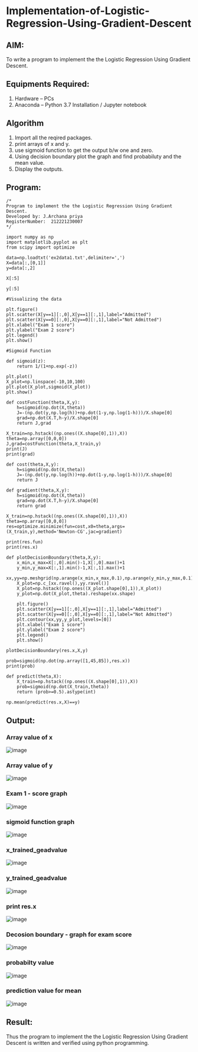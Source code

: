# Implementation-of-Logistic-Regression-Using-Gradient-Descent

## AIM:
To write a program to implement the the Logistic Regression Using Gradient Descent.

## Equipments Required:
1. Hardware – PCs
2. Anaconda – Python 3.7 Installation / Jupyter notebook

## Algorithm
1. Import all the reqired packages.
2. print arrays of x and y.
3. use sigmoid function to get the output b/w one and zero.
4. Using decision boundary plot the graph and find probabiluty and the mean value.
5. Display the outputs.




## Program:
```
/*
Program to implement the the Logistic Regression Using Gradient Descent.
Developed by: J.Archana priya
RegisterNumber:  212221230007
*/
```
```
import numpy as np
import matplotlib.pyplot as plt
from scipy import optimize

data=np.loadtxt('ex2data1.txt',delimiter=',')
X=data[:,[0,1]]
y=data[:,2]

X[:5]

y[:5]

#Visualizing the data

plt.figure()
plt.scatter(X[y==1][:,0],X[y==1][:,1],label="Admitted")
plt.scatter(X[y==0][:,0],X[y==0][:,1],label="Not Admitted")
plt.xlabel("Exam 1 score")
plt.ylabel("Exam 2 score")
plt.legend()
plt.show()

#Sigmoid Function

def sigmoid(z):
    return 1/(1+np.exp(-z))

plt.plot()
X_plot=np.linspace(-10,10,100)
plt.plot(X_plot,sigmoid(X_plot))
plt.show()

def costFunction(theta,X,y):
    h=sigmoid(np.dot(X,theta))
    J=-(np.dot(y,np.log(h))+np.dot(1-y,np.log(1-h)))/X.shape[0]
    grad=np.dot(X.T,h-y)/X.shape[0]
    return J,grad

X_train=np.hstack((np.ones((X.shape[0],1)),X))
theta=np.array([0,0,0])
J,grad=costFunction(theta,X_train,y)
print(J)
print(grad)

def cost(theta,X,y):
    h=sigmoid(np.dot(X,theta))
    J=-(np.dot(y,np.log(h))+np.dot(1-y,np.log(1-h)))/X.shape[0]
    return J

def gradient(theta,X,y):
    h=sigmoid(np.dot(X,theta))
    grad=np.dot(X.T,h-y)/X.shape[0]
    return grad

X_train=np.hstack((np.ones((X.shape[0],1)),X))
theta=np.array([0,0,0])
res=optimize.minimize(fun=cost,x0=theta,args=(X_train,y),method='Newton-CG',jac=gradient)

print(res.fun)
print(res.x)

def plotDecisionBoundary(theta,X,y):
    x_min,x_max=X[:,0].min()-1,X[:,0].max()+1
    y_min,y_max=X[:,1].min()-1,X[:,1].max()+1
    xx,yy=np.meshgrid(np.arange(x_min,x_max,0.1),np.arange(y_min,y_max,0.1))
    X_plot=np.c_[xx.ravel(),yy.ravel()]
    X_plot=np.hstack((np.ones((X_plot.shape[0],1)),X_plot))
    y_plot=np.dot(X_plot,theta).reshape(xx.shape)
    
    plt.figure()
    plt.scatter(X[y==1][:,0],X[y==1][:,1],label="Admitted")
    plt.scatter(X[y==0][:,0],X[y==0][:,1],label="Not Admitted")
    plt.contour(xx,yy,y_plot,levels=[0])
    plt.xlabel("Exam 1 score")
    plt.ylabel("Exam 2 score")
    plt.legend()
    plt.show()

plotDecisionBoundary(res.x,X,y)

prob=sigmoid(np.dot(np.array([1,45,85]),res.x))
print(prob)

def predict(theta,X):
    X_train=np.hstack((np.ones((X.shape[0],1)),X))
    prob=sigmoid(np.dot(X_train,theta))
    return (prob>=0.5).astype(int)

np.mean(predict(res.x,X)==y)
```

## Output:
### Array value of x
![image](https://user-images.githubusercontent.com/93427594/235622114-e66c6876-110a-43ae-acb6-e82d5bebadb5.png)
### Array value of y
![image](https://user-images.githubusercontent.com/93427594/235622204-58ec0079-2551-4047-bb8a-7f643f33d952.png)
### Exam 1 - score graph
![image](https://user-images.githubusercontent.com/93427594/235622282-5dbea2f6-138e-48fd-9d8e-0ba3fcf96def.png)
### sigmoid function graph
![image](https://user-images.githubusercontent.com/93427594/235622428-6d0907e3-6003-40a7-a0ad-ed4dd6f786ba.png)
### x_trained_geadvalue
![image](https://user-images.githubusercontent.com/93427594/235622758-2c3f4da2-f170-4ab7-9370-4b7d8eb505f7.png)
### y_trained_geadvalue
![image](https://user-images.githubusercontent.com/93427594/235622853-f537fda4-03d2-4406-a5bf-55df80197f88.png)
### print res.x
![image](https://user-images.githubusercontent.com/93427594/235623057-4f3ef1f7-4ad3-4192-86e9-509eb6fe27fd.png)

### Decosion boundary - graph for exam score
![image](https://user-images.githubusercontent.com/93427594/235623122-ccd2b541-01f4-4610-9fed-3679f9d67c1b.png)

### probabilty value
![image](https://user-images.githubusercontent.com/93427594/235623167-39973fc7-56f8-4501-8cd3-dc1a4aaf0128.png)

### prediction value for mean
![image](https://user-images.githubusercontent.com/93427594/235623212-ccdd08d0-1fb5-4df7-8309-58eafeed34e6.png)
## Result:
Thus the program to implement the the Logistic Regression Using Gradient Descent is written and verified using python programming.

